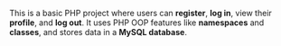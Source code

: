This is a basic PHP project where users can **register**, **log in**, view their **profile**, and **log out**. It uses PHP OOP features like **namespaces** and **classes**, and stores data in a **MySQL database**.
